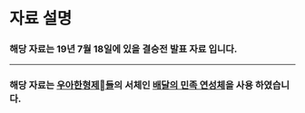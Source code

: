 # 자료 설명
### 해당 자료는 19년 7월 18일에 있을 결승전 발표 자료 입니다.
---
### 해당 자료는 [우아한형제들](https://www.woowahan.com/)의 서체인 [배달의 민족 연성체](https://www.woowahan.com/#/fonts)을 사용 하였습니다.
